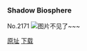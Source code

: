 ### Shadow Biosphere
No.2171
![图片不见了~~~](https://imgs.xkcd.com/comics/shadow_biosphere.png)

[原址](https://xkcd.com//2171) [下载](https://imgs.xkcd.com/comics/shadow_biosphere.png)

